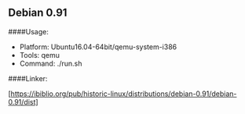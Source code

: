 Debian 0.91
-----------------------------------------------

####Usage:

 - Platform: Ubuntu16.04-64bit/qemu-system-i386
 - Tools:    qemu
 - Command:  ./run.sh

####Linker:

[https://ibiblio.org/pub/historic-linux/distributions/debian-0.91/debian-0.91/dist]
